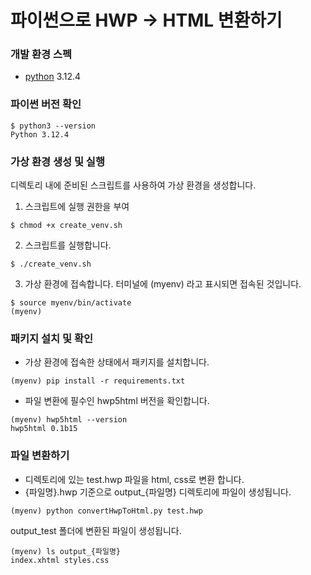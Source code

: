 # 파이썬으로 HWP -> HTML 변환하기


### 개발 환경 스펙
- [python](https://www.python.org/downloads/) 3.12.4

### 파이썬 버전 확인
```
$ python3 --version
Python 3.12.4
```

### 가상 환경 생성 및 실행
디렉토리 내에 준비된 스크립트를 사용하여 가상 환경을 생성합니다.


1. 스크립트에 실행 권한을 부여
```
$ chmod +x create_venv.sh
```

2. 스크립트를 실행합니다.
```
$ ./create_venv.sh  
```

3. 가상 환경에 접속합니다. 터미널에 (myenv) 라고 표시되면 접속된 것입니다.
```
$ source myenv/bin/activate
(myenv)
```

### 패키지 설치 및 확인

- 가상 환경에 접속한 상태에서 패키지를 설치합니다.
```
(myenv) pip install -r requirements.txt
```

- 파일 변환에 필수인 hwp5html 버전을 확인합니다.
```
(myenv) hwp5html --version
hwp5html 0.1b15
```

### 파일 변환하기
- 디렉토리에 있는 test.hwp 파일을 html, css로 변환 합니다.
- {파일명}.hwp 기준으로 output_{파일명} 디렉토리에 파일이 생성됩니다.
```
(myenv) python convertHwpToHtml.py test.hwp
```

output_test 폴더에 변환된 파일이 생성됩니다.
```
(myenv) ls output_{파일명}
index.xhtml styles.css
```
